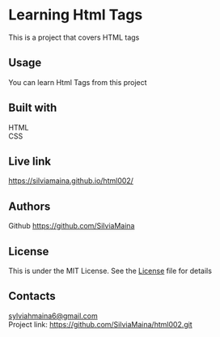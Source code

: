 # Learning Html Tags
This is a project that covers HTML tags
## Usage
You can learn Html Tags from this project
## Built with
HTML<br>
CSS
## Live link
https://silviamaina.github.io/html002/
## Authors
Github  https://github.com/SilviaMaina
## License

This is under the MIT License. See the [License](LICENSE) file for details
## Contacts
sylviahmaina6@gmail.com<br>
Project link: https://github.com/SilviaMaina/html002.git
